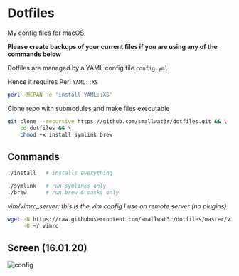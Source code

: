 # Dotfiles  

My config files for macOS.  

**Please create backups of your current files if you are using any of the commands below**   

Dotfiles are managed by a YAML config file `config.yml`  

Hence it requires Perl `YAML::XS` 
```sh
perl -MCPAN -e 'install YAML::XS'
```

Clone repo with submodules and make files executable  
```sh
git clone --recursive https://github.com/smallwat3r/dotfiles.git && \
    cd dotfiles && \
    chmod +x install symlink brew
```

## Commands
```sh
./install   # installs everything

./symlink   # run symlinks only
./brew      # run brew & casks only
```

_vim/vimrc_server: this is the vim config I use on remote server (no plugins)_  
```sh
wget -N https://raw.githubusercontent.com/smallwat3r/dotfiles/master/vim/vimrc_server \
     -O ~/.vimrc
```

## Screen (16.01.20)
![config](https://i.imgur.com/PPT0BII.png)  
